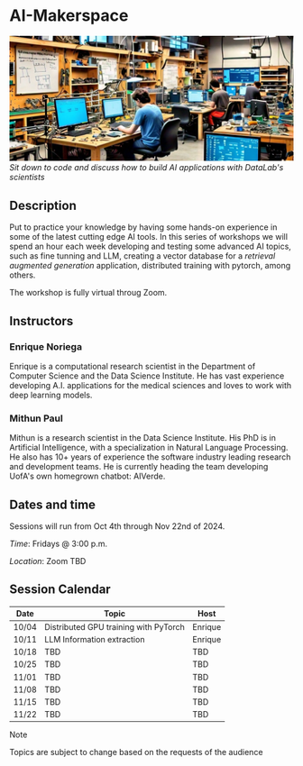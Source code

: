 # AI-Makerspace
![Makerspace AI Representation](https://raw.githubusercontent.com/ua-datalab/AI-Makerspace/refs/heads/main/images/banner.jpeg)
_Sit down to code and discuss how to build AI applications with DataLab's scientists_

## Description
Put to practice your knowledge by having some hands-on experience in some of the latest cutting edge AI tools. In this series of workshops we will spend an hour each week developing and testing some advanced AI topics, such as fine tunning and LLM, creating a vector database for a _retrieval augmented generation_ application, distributed training with pytorch, among others.

The workshop is fully virtual throug Zoom.

## Instructors
### Enrique Noriega
Enrique is a computational research scientist in the Department of Computer Science and the Data Science Institute. He has vast experience developing A.I. applications for the medical sciences and loves to work with deep learning models.

### Mithun Paul
Mithun is a research scientist in the Data Science Institute. His PhD is in Artificial Intelligence, with a specialization in Natural Language Processing. He also has 10+ years of experience the software industry leading research and development teams. He is currently heading the team developing UofA's own homegrown chatbot: AIVerde.


## Dates and time
Sessions will run from Oct 4th through Nov 22nd of 2024. 

_Time_: Fridays @ 3:00 p.m.

_Location_: Zoom TBD

## Session Calendar
| Date | Topic | Host |
| ------| -----| -------|
| 10/04 | Distributed GPU training with PyTorch | Enrique |
| 10/11 | LLM Information extraction | Enrique |
| 10/18 | TBD | TBD |
| 10/25 | TBD | TBD |
| 11/01 | TBD | TBD |
| 11/08 | TBD | TBD |
| 11/15 | TBD | TBD |
| 11/22 | TBD | TBD |


> [!NOTE]
> Topics are subject to change based on the requests of the audience
